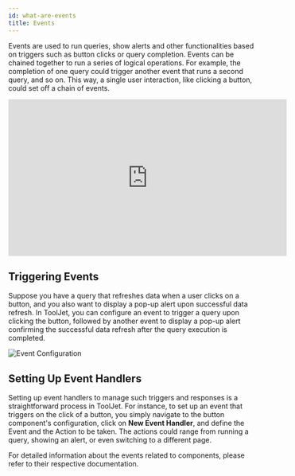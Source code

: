 ```yaml
---
id: what-are-events
title: Events
---
```


Events are used to run queries, show alerts and other functionalities based on triggers such as button clicks or query completion. Events can be chained together to run a series of logical operations. For example, the completion of one query could trigger another event that runs a second query, and so on. This way, a single user interaction, like clicking a button, could set off a chain of events.

<div class="video-container">
    <iframe width="560" height="315" src="https://www.youtube.com/embed/sy3W1wyv9k0?si=t_FdABU4ttZieCAh&rel=0" frameborder="0" allow="accelerometer; autoplay; encrypted-media; gyroscope; picture-in-picture" allowfullscreen></iframe>
</div>

<div>

## Triggering Events
Suppose you have a query that refreshes data when a user clicks on a button, and you also want to display a pop-up alert upon successful data refresh. In ToolJet, you can configure an event to trigger a query upon clicking the button, followed by another event to display a pop-up alert confirming the successful data refresh after the query execution is completed.

<div style={{textAlign: 'center'}}>
    <img className="screenshot-full" src="/img/tooljet-concepts/what-are-events/events-configuration.png" alt="Event Configuration" />
</div>

</div>

<div>

## Setting Up Event Handlers

Setting up event handlers to manage such triggers and responses is a straightforward process in ToolJet. For instance, to set up an event that triggers on the click of a button, you simply navigate to the button component's configuration, click on **New Event Handler**, and define the Event and the Action to be taken. The actions could range from running a query, showing an alert, or even switching to a different page. 

</div>

For detailed information about the events related to components, please refer to their respective documentation.
